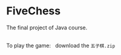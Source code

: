 # FiveChess
 The final project of Java course.
<br>
<br>

To play the game: &nbsp; download the  `五子棋.zip`  

